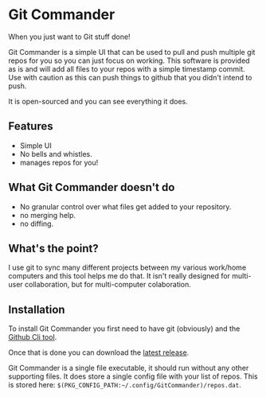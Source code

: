 # Git Commander

When you just want to Git stuff done!

Git Commander is a simple UI that can be used to pull and push multiple git
repos for you so you can just focus on working. This software is provided as is
and will add all files to your repos with a simple timestamp commit. Use with
caution as this can push things to github that you didn't intend to push.

It is open-sourced and you can see everything it does.

## Features

- Simple UI
- No bells and whistles.
- manages repos for you!

## What Git Commander doesn't do

- No granular control over what files get added to your repository.
- no merging help.
- no diffing.

## What's the point?

I use git to sync many different projects between my various work/home computers
and this tool helps me do that. It isn't really designed for multi-user
collaboration, but for multi-computer colaboration.

## Installation

To install Git Commander you first need to have git (obviously) and the [Github
Cli tool](https://cli.github.com/).

Once that is done you can download the 
[latest release](https://github.com/jhessin/Git_Commander/releases/latest).

Git Commander is a single file executable, it should run without any other
supporting files. It does store a single config file with your list of repos.
This is stored here: `$(PKG_CONFIG_PATH:~/.config/GitCommander)/repos.dat`. 
